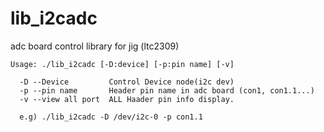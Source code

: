# lib_i2cadc
adc board control library for jig (ltc2309)

```
Usage: ./lib_i2cadc [-D:device] [-p:pin name] [-v]

  -D --Device         Control Device node(i2c dev)
  -p --pin name       Header pin name in adc board (con1, con1.1...)
  -v --view all port  ALL Haader pin info display.

  e.g) ./lib_i2cadc -D /dev/i2c-0 -p con1.1
```
